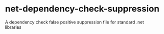 # net-dependency-check-suppression
A dependency check false positive suppression file for standard .net libraries
